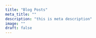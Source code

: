 ```yaml
---
title: "Blog Posts"
meta_title: ""
description: "this is meta description"
image: ""
draft: false
---
```

